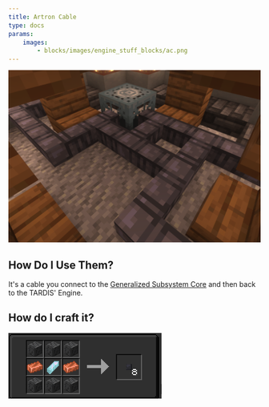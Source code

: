 ```yaml
---
title: Artron Cable
type: docs
params:
    images:
        - blocks/images/engine_stuff_blocks/ac.png
---
```

![Image of Artron Cables](images/engine_stuff_blocks/ac.png)

## How Do I Use Them?
It's a cable you connect to the [Generalized Subsystem Core](../../blocks/generalized_subsystem_core.md) and then back to the TARDIS' Engine.


## How do I craft it?
![Recipe of the artron cable](images/engine_stuff_blocks/acr.png)
